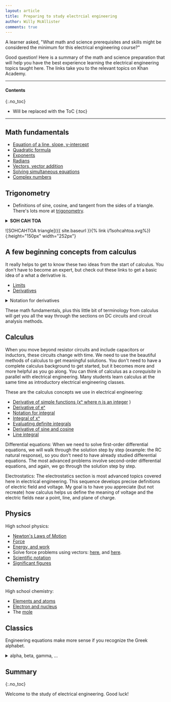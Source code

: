 ```yaml
---
layout: article
title:  Preparing to study electrcial engineering
author: Willy McAllister
comments: true
---
```


A learner asked, "What math and science prerequisites and skills might be considered the minimum for this electrical engineering course?"

Good question! Here is a summary of the math and science preparation that will help you have the best experience learning the electrical engineering topics taught here. The links take you to the relevant topics on Khan Academy.

----

#### Contents
{:.no_toc}

* Will be replaced with the ToC
{:toc}

----

## Math fundamentals

* [Equation of a line, slope, y-intercept](https://www.khanacademy.org/math/cc-eighth-grade-math/cc-8th-linear-equations-functions)
* [Quadratic formula](https://www.khanacademy.org/math/algebra/quadratics/solving-quadratics-using-the-quadratic-formula)
* [Exponents](https://www.khanacademy.org/math/algebra-basics/core-algebra-exponent-expressions)
* [Radians](v/introduction-to-radians)
* [Vectors, vector addition](https://www.khanacademy.org/math/precalculus/vectors-precalc/vector-basic/v/introduction-to-vectors-and-scalars)
* [Solving simultaneous equations](https://www.khanacademy.org//math/algebra/systems-of-linear-equations)
* [Complex numbers](https://www.khanacademy.org/math/algebra2/introduction-to-complex-numbers-algebra-2)

## Trigonometry

* Definitions of sine, cosine, and tangent from the sides of a triangle.  
There's lots more at [trigonometry](https://www.khanacademy.org/math/trigonometry).

<details>
<summary><strong>SOH CAH TOA</strong></summary>

<p>Here's a way to remember the definitions of $\sin$, $\cos$, and $\tan$.
</p>

<p>$\sin \theta = \dfrac{\text{opposite}}{\text{hypotenuse}}\qquad \textbf S\text{ine is } \textbf O\text{pposite over } \textbf H\text{ypotenuse}$
</p>
<p>$\cos \theta = \dfrac{\text{adjacent}}{\text{hypotenuse}}\qquad \textbf C\text{osine is } \textbf A\text{djacent over } \textbf H\text{ypotenuse}$
</p>
  
<p>$\tan \theta = \dfrac{\text{opposite}}{\text{adjacent}}\quad\qquad \textbf T\text{angent is } \textbf O\text{pposite over } \textbf A\text{djacent}$
</p>
</details>

![SOHCAHTOA triangle]({{ site.baseurl }}{% link i/1sohcahtoa.svg%}){:height="150px" width="252px"}

## A few beginning concepts from calculus

It really helps to get to know these two ideas from the start of calculus. You don't have to become an expert, but check out these links to get a basic idea of a what a derivative is.

* [Limits](https://www.khanacademy.org/math/differential-calculus/limits-topic)
* [Derivatives](https://www.khanacademy.org/math/differential-calculus/taking-derivatives)

<p>
<details>
<summary>Notation for derivatives</summary>
<h4>d notation</h4>
<p>A popular derivative notation developed by Gottfried Leibniz is $\bold{d}$ <strong>notation</strong>. If $y$ is some function of the variable $x$, meaning $y = f(x)$, then the derivative of $y$ with respect to variable $x$ is</p>

<p>$\dfrac{dy}{dx}$</p>

<p>When you say it out loud, say it like this, "$dy\:dx$", not "$dy$ over $dx$".</p>

<p>The style of Leibniz's notation gives us a hint that derivatives can be treated like fractions. This comes up when you study the <a href="https://www.khanacademy.org/math/ap-calculus-ab/product-quotient-chain-rules-ab/chain-rule-ab/v/chain-rule-introduction">**chain rule**</a>. You will also hear this called **differential notation**, where the individual terms $dy$ and $dx$ are called **differentials**.</p>

<p>You can write Leibniz's notation to make $\dfrac{d}{dx}$ look like an operator, like this $\dfrac{d}{dx} \,y$.</p>

<p>Second-order and higher derivatives using Leibniz notation will remind you of exponent notation:</p>

<p>The second derivative $\left( \dfrac{d}{dx}\right )^2 y\quad$ is the same as $\quad \dfrac{d^2 y}{dx^2}$ </p>

<p>Fun fact: Leibnitz also invented the elongaged $\int$ we use for the integral symbol.</p>

<h4>prime notation</h4>
<p>The <strong>prime notation</strong> was introduced by Joseph-Louis Lagrange. The function $f^\prime(x)$ stands for the first derivative of $f(x)$ with respect to $x$. Say this as "f prime of $x$." If $y = f(x)$, then $y^\prime = f^\prime(x)$.</p>

<p>To indicate second-order and higher derivatives you just add prime symbols. For example, the second derivative of $y$ with respect to $x$ is written as</p>

<p>$y^{\prime\prime}(x)$</p>

<h4>dot notation</h4>
<p>Isaac Newton gave us <strong>dot notation</strong> where the derivative of $x$ is written as $\dot{x}$.</p>

<p>Say this as "$x$ dot."</p>

</details>
</p>

These math fundamentals, plus this little bit of terminology from  calculus will get you all the way through the sections on DC circuits and circuit analysis methods.

## Calculus

When you move beyond resistor circuits and include capacitors or inductors, these circuits change with time. We need to use the beautiful methods of calculus to get meaningful solutions. You don't need to have a complete calculus background to get started, but it becomes more and more helpful as you go along. You can think of calculus as a *corequisite* in parallel with electrical engineering. Many students learn calculus at the same time as introductory electrical engineering classes.

These are the calculus concepts we use in electrical engineering:

* [Derivative of simple functions (xⁿ where n is an integer](https://www.khanacademy.org/math/differential-calculus/taking-derivatives/derivative-intro/v/calculus-derivatives-2-5-new-hd-version) )
* [Derivative of eˣ](https://www.khanacademy.org/math/differential-calculus/taking-derivatives/chain-rule/v/derivatives-of-sin-x-cos-x-tan-x-e-x-and-ln-x)
* [Notation for integral](https://www.khanacademy.org/math/integral-calculus/indefinite-definite-integrals/indefinite_integrals/v/antiderivatives-and-indefinite-integrals)
* [Integral of xⁿ ](https://www.khanacademy.org/math/integral-calculus/indefinite-definite-integrals/indefinite_integrals/v/indefinite-integrals-of-x-raised-to-a-power)
* [Evaluating definite integrals](https://www.khanacademy.org/math/integral-calculus/indefinite-definite-integrals/riemann-sums/v/riemann-sums-and-integrals)
* [Derivative of sine and cosine](https://www.khanacademy.org/math/differential-calculus/taking-derivatives/chain-rule/v/derivatives-of-sin-x-cos-x-tan-x-e-x-and-ln-x)
* [Line integral](https://www.khanacademy.org/math/multivariable-calculus/line-integrals-topic/line_integrals/v/introduction-to-the-line-integral)

Differential equations: When we need to solve first-order differential equations, we will walk through the solution step by step (example: the RC natural response), so you don't need to have already studied differential equations. The most advanced problems involve second-order differential equations, and again, we go through the solution step by step. 

Electrostatics: The electrostatics section is most advanced topics covered here in electrical engineering. This sequence develops precise definitions of electric field and voltage. My goal is to have you appreciate (but not recreate) how calculus helps us define the meaning of voltage and the electric fields near a point, line, and plane of charge.

## Physics

High school physics: 
* [Newton's Laws of Motion](https://www.khanacademy.org/science/physics/forces-newtons-laws)
* [Force](https://www.khanacademy.org/physics/forces-newtons-laws/newtons-laws-of-motion/v/newton-s-second-law-of-motion)
* [Energy, and work](https://www.khanacademy.org/physics/work-and-energy/work-and-energy-tutorial/v/introduction-to-work-and-energy)
* Solve force problems using vectors: [here](https://www.khanacademy.org/physics/two-dimensional-motion/two-dimensional-projectile-mot/v/visualizing-vectors-in-2-dimensions), and [here](https://www.khanacademy.org/physics/forces-newtons-laws/inclined-planes-friction/a/what-are-inclines).
* [Scientific notation](https://www.khanacademy.org/math/pre-algebra/exponents-radicals/scientific-notation/v/scientific-notation-old)
* [Significant figures](https://www.khanacademy.org/math/arithmetic-home/arith-review-decimals/arithmetic-significant-figures-tutorial/v/significant-figures)
 
## Chemistry

High school chemistry: 
* [Elements and atoms](https://www.khanacademy.org/science/biology/chemistry--of-life/elements-and-atoms/v/elements-and-atoms)
* [Electron and nucleus](https://www.khanacademy.org/science/chemistry/electronic-structure-of-atoms/history-of-atomic-structure/a/discovery-of-the-electron-and-nucleus)
* The [mole](https://www.khanacademy.org/science/chemistry/atomic-structure-and-properties/introduction-to-the-atom/v/the-mole-and-avogadro-s-number)

## Classics

Engineering equations make more sense if you recognize the Greek alphabet.

<p>
<details>
<summary>alpha, beta, gamma, ...</summary>
<p>
<img src="/i/1greek_alphabet.svg" alt="Greek alphabet" style="width:192px;height:696px;">
</p>
</details>
</p>

## Summary
{:.no_toc}

Welcome to the study of electrical engineering. Good luck!


